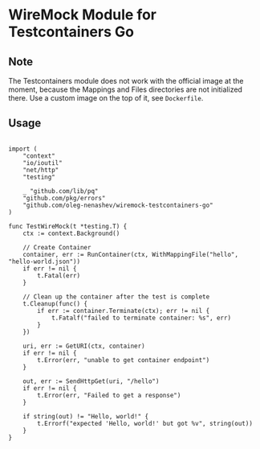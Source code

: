 # WireMock Module for Testcontainers Go

## Note

The Testcontainers module does not work with the official image at the moment,
because the Mappings and Files directories are not initialized there.
Use a custom image on the top of it, see `Dockerfile`.

## Usage

```golang

import (
	"context"
	"io/ioutil"
	"net/http"
	"testing"

	_ "github.com/lib/pq"
	"github.com/pkg/errors"
	"github.com/oleg-nenashev/wiremock-testcontainers-go"
)

func TestWireMock(t *testing.T) {
	ctx := context.Background()

	// Create Container
	container, err := RunContainer(ctx, WithMappingFile("hello", "hello-world.json"))
	if err != nil {
		t.Fatal(err)
	}

	// Clean up the container after the test is complete
	t.Cleanup(func() {
		if err := container.Terminate(ctx); err != nil {
			t.Fatalf("failed to terminate container: %s", err)
		}
	})

	uri, err := GetURI(ctx, container)
	if err != nil {
		t.Error(err, "unable to get container endpoint")
	}

	out, err := SendHttpGet(uri, "/hello")
	if err != nil {
		t.Error(err, "Failed to get a response")
	}

	if string(out) != "Hello, world!" {
		t.Errorf("expected 'Hello, world!' but got %v", string(out))
	}
}
```
